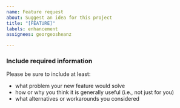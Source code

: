```yaml
---
name: Feature request
about: Suggest an idea for this project
title: "[FEATURE]"
labels: enhancement
assignees: georgeosheanz

---
```


### Include required information

Please be sure to include at least:

 - what problem your new feature would solve
 - how or why you think it is generally useful (i.e., not just for you)
 - what alternatives or workarounds you considered
